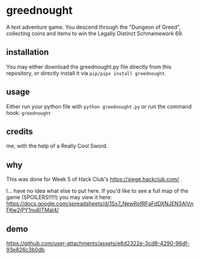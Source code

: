 # greednought
A text adventure game. You descend through the "Dungeon of Greed", collecting coins and items to win the Legally Distinct Schmamework 69.

## installation
You may either download the greednought.py file directly from this repository, or directly install it via `pip/pipx install greednought`.

## usage
Either run your python file with `python greednought.py` or run the command hook: `greednought`

## credits
me, with the help of a Really Cool Sword.

## why
This was done for Week 5 of Hack Club's https://siege.hackclub.com/ .

I... have no idea what else to put here. If you'd like to see a full map of the game (SPOILERS!!!!!) you may view it here:
https://docs.google.com/spreadsheets/d/1Sx7_NewRofRFaFdDXNJEN3AlVnFKw2jPY1nu6lTMaI4/

## demo
https://github.com/user-attachments/assets/e8d2322e-3cd8-4290-96df-93e826c3b0db
